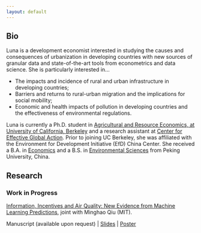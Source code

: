 ```yaml
---
layout: default
---
```


## Bio

Luna is a development economist interested in studying the causes and consequences of urbanization in developing countries with new sources of granular data and state-of-the-art tools from econometrics and data science. She is particularly interested in...

* The impacts and incidence of rural and urban infrastructure in developing countries;
* Barriers and returns to rural-urban migration and the implications for social mobility;
* Economic and health impacts of pollution in developing countries and the effectiveness of environmental regulations.

Luna is currently a Ph.D. student in [Agricultural and Resource Economics, at University of California, Berkeley](https://are.berkeley.edu) and a research assistant at [Center for Effective Global Action](http://cega.berkeley.edu). Prior to joining UC Berkeley, she was affiliated with the Environment for Development Initiative (EfD) China Center. She received a B.A. in [Economics](http://www.nsd.pku.edu.cn/index.html) and a B.S. in [Environmental Sciences](http://cese.pku.edu.cn) from Peking University, China.

## Research

### Work in Progress

[Information, Incentives and Air Quality: New Evidence from Machine Learning Predictions](china-air-quality-ml), joint with Minghao Qiu (MIT).

Manuscript (available upon request) &#124; [Slides](https://raw.githubusercontent.com/luna983/luna983.github.io/master/assets/pdf/china-air-quality-ml-slides.pdf) &#124; [Poster](https://raw.githubusercontent.com/luna983/luna983.github.io/master/assets/pdf/china-air-quality-ml-poster.pdf)
